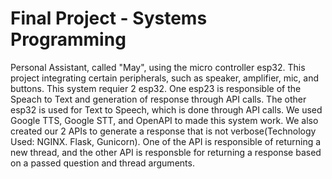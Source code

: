 <h1>Final Project - Systems Programming</h1>
Personal Assistant, called "May", using the micro controller esp32. This project integrating certain peripherals, such as speaker, amplifier, mic, and buttons. This system requier 2 esp32.
One esp23 is responsible of the Speach to Text and generation of response through API calls. The other esp32 is used for Text to Speech, which is done through API calls. 
We used Google TTS, Google STT, and OpenAPI to made this system work. We also created our 2 APIs to generate a response that is not verbose(Technology Used: NGINX. Flask, Gunicorn). 
One of the API is responsible of returning a new thread, and the other API is responsble for returning a response based on a passed question and thread arguments.
